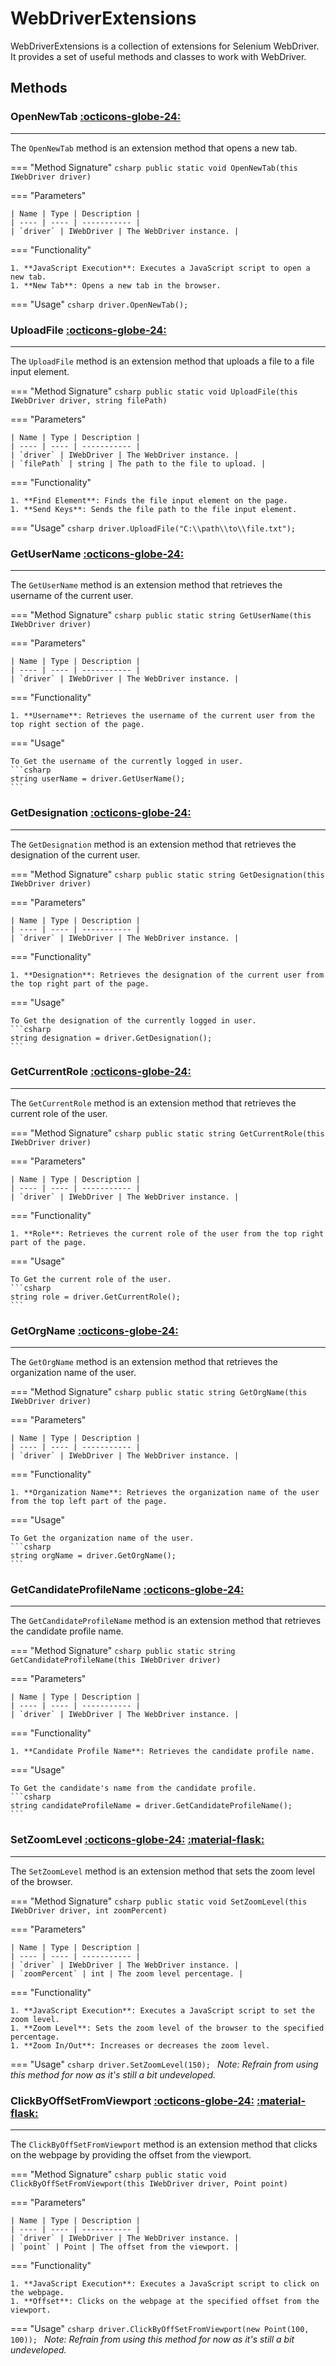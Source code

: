 # WebDriverExtensions

WebDriverExtensions is a collection of extensions for Selenium WebDriver. It provides a set of useful methods and classes to work with WebDriver.

## Methods

### OpenNewTab [:octicons-globe-24:](../../getting-started/conventions.md/#public)

---

The `OpenNewTab` method is an extension method that opens a new tab.

=== "Method Signature"
	```csharp
	public static void OpenNewTab(this IWebDriver driver)
	```

=== "Parameters"

	| Name | Type | Description |
	| ---- | ---- | ----------- |
	| `driver` | IWebDriver | The WebDriver instance. |

=== "Functionality"

	1. **JavaScript Execution**: Executes a JavaScript script to open a new tab.
	1. **New Tab**: Opens a new tab in the browser.

=== "Usage"
	```csharp
	driver.OpenNewTab();
	```

### UploadFile [:octicons-globe-24:](../../getting-started/conventions.md/#public)

---

The `UploadFile` method is an extension method that uploads a file to a file input element.

=== "Method Signature"
	```csharp
	public static void UploadFile(this IWebDriver driver, string filePath)
	```

=== "Parameters"

	| Name | Type | Description |
	| ---- | ---- | ----------- |
	| `driver` | IWebDriver | The WebDriver instance. |
	| `filePath` | string | The path to the file to upload. |

=== "Functionality"

	1. **Find Element**: Finds the file input element on the page.
	1. **Send Keys**: Sends the file path to the file input element.

=== "Usage"
	```csharp
	driver.UploadFile("C:\\path\\to\\file.txt");
	```

### GetUserName [:octicons-globe-24:](../../getting-started/conventions.md/#public)

---

The `GetUserName` method is an extension method that retrieves the username of the current user.

=== "Method Signature"
	```csharp
	public static string GetUserName(this IWebDriver driver)
	```

=== "Parameters"

	| Name | Type | Description |
	| ---- | ---- | ----------- |
	| `driver` | IWebDriver | The WebDriver instance. |

=== "Functionality"

	1. **Username**: Retrieves the username of the current user from the top right section of the page.

=== "Usage"
	
	To Get the username of the currently logged in user.
	```csharp
	string userName = driver.GetUserName();
	```
### GetDesignation [:octicons-globe-24:](../../getting-started/conventions.md/#public)

---

The `GetDesignation` method is an extension method that retrieves the designation of the current user.

=== "Method Signature"
	```csharp
	public static string GetDesignation(this IWebDriver driver)
	```

=== "Parameters"

	| Name | Type | Description |
	| ---- | ---- | ----------- |
	| `driver` | IWebDriver | The WebDriver instance. |

=== "Functionality"

	1. **Designation**: Retrieves the designation of the current user from the top right part of the page.

=== "Usage"

	To Get the designation of the currently logged in user.
	```csharp
	string designation = driver.GetDesignation();
	```

### GetCurrentRole [:octicons-globe-24:](../../getting-started/conventions.md/#public)

---

The `GetCurrentRole` method is an extension method that retrieves the current role of the user.

=== "Method Signature"
	```csharp
	public static string GetCurrentRole(this IWebDriver driver)
	```

=== "Parameters"

	| Name | Type | Description |
	| ---- | ---- | ----------- |
	| `driver` | IWebDriver | The WebDriver instance. |

=== "Functionality"

	1. **Role**: Retrieves the current role of the user from the top right part of the page.

=== "Usage"

	To Get the current role of the user.
	```csharp
	string role = driver.GetCurrentRole();
	```

### GetOrgName [:octicons-globe-24:](../../getting-started/conventions.md/#public)

---

The `GetOrgName` method is an extension method that retrieves the organization name of the user.

=== "Method Signature"
	```csharp
	public static string GetOrgName(this IWebDriver driver)
	```

=== "Parameters"

	| Name | Type | Description |
	| ---- | ---- | ----------- |
	| `driver` | IWebDriver | The WebDriver instance. |

=== "Functionality"

	1. **Organization Name**: Retrieves the organization name of the user from the top left part of the page.

=== "Usage"

	To Get the organization name of the user.
	```csharp
	string orgName = driver.GetOrgName();
	```

### GetCandidateProfileName [:octicons-globe-24:](../../getting-started/conventions.md/#public)

---

The `GetCandidateProfileName` method is an extension method that retrieves the candidate profile name.

=== "Method Signature"
	```csharp
	public static string GetCandidateProfileName(this IWebDriver driver)
	```

=== "Parameters"

	| Name | Type | Description |
	| ---- | ---- | ----------- |
	| `driver` | IWebDriver | The WebDriver instance. |

=== "Functionality"

	1. **Candidate Profile Name**: Retrieves the candidate profile name.

=== "Usage"

	To Get the candidate's name from the candidate profile.
	```csharp
	string candidateProfileName = driver.GetCandidateProfileName();
	```

### SetZoomLevel [:octicons-globe-24:](../../getting-started/conventions.md/#public) [:material-flask:](../../getting-started/conventions.md/#experimental)
---

The `SetZoomLevel` method is an extension method that sets the zoom level of the browser.

=== "Method Signature"
	```csharp
	public static void SetZoomLevel(this IWebDriver driver, int zoomPercent)
	```

=== "Parameters"

	| Name | Type | Description |
	| ---- | ---- | ----------- |
	| `driver` | IWebDriver | The WebDriver instance. |
	| `zoomPercent` | int | The zoom level percentage. |

=== "Functionality"

	1. **JavaScript Execution**: Executes a JavaScript script to set the zoom level.
	1. **Zoom Level**: Sets the zoom level of the browser to the specified percentage.
	1. **Zoom In/Out**: Increases or decreases the zoom level.


=== "Usage"
	```csharp
	driver.SetZoomLevel(150);
	```
_Note: Refrain from using this method for now as it's still a bit undeveloped._

### ClickByOffSetFromViewport [:octicons-globe-24:](../../getting-started/conventions.md/#public) [:material-flask:](../../getting-started/conventions.md/#experimental)

---

The `ClickByOffSetFromViewport` method is an extension method that clicks on the webpage by providing the offset from the viewport.

=== "Method Signature"
	```csharp
	public static void ClickByOffSetFromViewport(this IWebDriver driver, Point point)
	```

=== "Parameters"

	| Name | Type | Description |
	| ---- | ---- | ----------- |
	| `driver` | IWebDriver | The WebDriver instance. |
	| `point` | Point | The offset from the viewport. |

=== "Functionality"

	1. **JavaScript Execution**: Executes a JavaScript script to click on the webpage.
	1. **Offset**: Clicks on the webpage at the specified offset from the viewport.

=== "Usage"
	```csharp
	driver.ClickByOffSetFromViewport(new Point(100, 100));
	```
_Note: Refrain from using this method for now as it's still a bit undeveloped._
